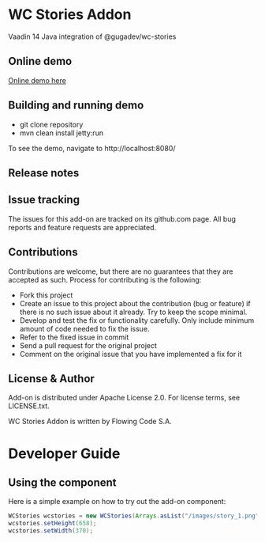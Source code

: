 # WC Stories Addon

Vaadin 14 Java integration of @gugadev/wc-stories

## Online demo

[Online demo here]()

## Building and running demo

- git clone repository
- mvn clean install jetty:run

To see the demo, navigate to http://localhost:8080/

## Release notes


## Issue tracking

The issues for this add-on are tracked on its github.com page. All bug reports and feature requests are appreciated. 

## Contributions

Contributions are welcome, but there are no guarantees that they are accepted as such. Process for contributing is the following:

- Fork this project
- Create an issue to this project about the contribution (bug or feature) if there is no such issue about it already. Try to keep the scope minimal.
- Develop and test the fix or functionality carefully. Only include minimum amount of code needed to fix the issue.
- Refer to the fixed issue in commit
- Send a pull request for the original project
- Comment on the original issue that you have implemented a fix for it

## License & Author

Add-on is distributed under Apache License 2.0. For license terms, see LICENSE.txt.

WC Stories Addon is written by Flowing Code S.A.


# Developer Guide

## Using the component

Here is a simple example on how to try out the add-on component:

```java
WCStories wcstories = new WCStories(Arrays.asList("/images/story_1.png", "/images/story_2.png", "/images/story_3.png", "/images/story_4.png"));
wcstories.setHeight(658);
wcstories.setWidth(370);
```